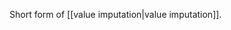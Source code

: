
Short form of [[value imputation|value imputation]].

<a class="glossary-anchor" name="incompatibility"></a>
